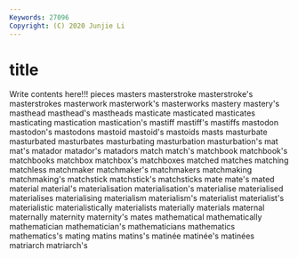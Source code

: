 ```yaml
---
Keywords: 27096
Copyright: (C) 2020 Junjie Li
---
```


# title

Write contents here!!!
pieces 
masters 
masterstroke
masterstroke's 
masterstrokes 
masterwork 
masterwork's 
masterworks 
mastery 
mastery's 
masthead 
masthead's 
mastheads
masticate 
masticated 
masticates 
masticating 
mastication 
mastication's 
mastiff 
mastiff's 
mastiffs 
mastodon
mastodon's 
mastodons 
mastoid 
mastoid's 
mastoids 
masts 
masturbate 
masturbated 
masturbates 
masturbating
masturbation 
masturbation's 
mat 
mat's 
matador 
matador's 
matadors 
match 
match's 
matchbook
matchbook's 
matchbooks 
matchbox 
matchbox's 
matchboxes 
matched 
matches 
matching 
matchless 
matchmaker
matchmaker's 
matchmakers 
matchmaking 
matchmaking's 
matchstick 
matchstick's 
matchsticks 
mate 
mate's 
mated
material 
material's 
materialisation 
materialisation's 
materialise 
materialised 
materialises 
materialising 
materialism 
materialism's
materialist 
materialist's 
materialistic 
materialistically 
materialists 
materially 
materials 
maternal 
maternally 
maternity
maternity's 
mates 
mathematical 
mathematically 
mathematician 
mathematician's 
mathematicians 
mathematics 
mathematics's 
mating
matins 
matins's 
matinée 
matinée's 
matinées 
matriarch 
matriarch's 
